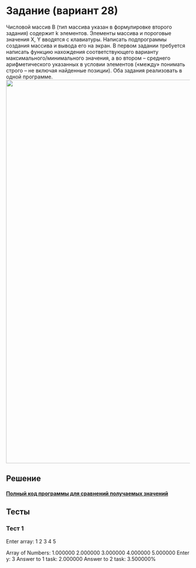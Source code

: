 # Задание (вариант 28)
Числовой массив B (тип массива указан в формулировке второго задания) содержит k элементов. Элементы массива и пороговые значения X, Y вводятся с клавиатуры. Написать подпрограммы создания массива и вывода его на экран. В первом задании требуется написать функцию нахождения соответствующего варианту максимального/минимального значения, а во втором – среднего арифметического указанных в условии элементов («между» понимать строго – не включая найденные позиции).
Оба задания реализовать в одной программе.
<img width="1049" src="https://github.com/YuriHSE/Laboratory/assets/145991450/dc133140-785f-46f9-aee0-051a5300fef8">
## Решение
#### [Полный код программы для сравнений получаемых значений](https://github.com/YuriHSE/Laboratory/blob/main/4%20lab/4.c)
## Тесты
### Тест 1
Enter array: 1 2 3 4 5

Array of Numbers:
1.000000 2.000000 3.000000 4.000000 5.000000 
Enter y: 3
Answer to 1 task: 2.000000
Answer to 2 task: 3.500000%                                                                                                             
